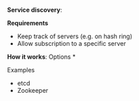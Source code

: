 **Service discovery**:

**Requirements**
* Keep track of servers (e.g. on hash ring)
* Allow subscription to a specific server

**How it works**: 
Options
* 

Examples
* etcd
* Zookeeper